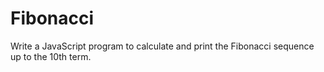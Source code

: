 # Fibonacci
 Write a JavaScript program to calculate and print the Fibonacci sequence up to the 10th term.
